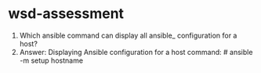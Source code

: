 # wsd-assessment
1)	Which ansible command can display all ansible_ configuration for a host?
2)	 Answer: Displaying Ansible configuration for a host command: # ansible -m setup hostname
